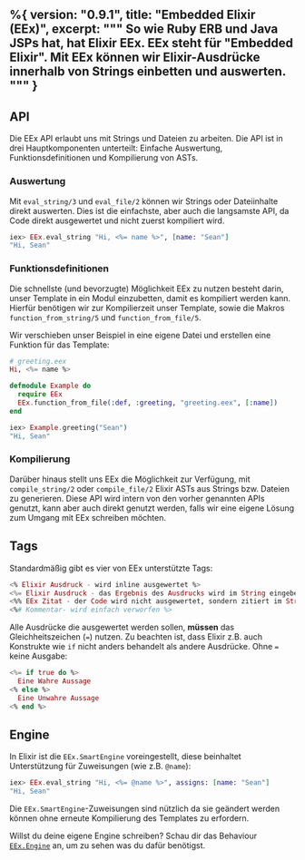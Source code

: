 %{
  version: "0.9.1",
  title: "Embedded Elixir (EEx)",
  excerpt: """
  So wie Ruby ERB und Java JSPs hat, hat Elixir EEx. EEx steht für "Embedded Elixir". Mit EEx können wir Elixir-Ausdrücke innerhalb von Strings einbetten und auswerten.
  """
}
---

## API

Die EEx API erlaubt uns mit Strings und Dateien zu arbeiten. Die API ist in drei Hauptkomponenten unterteilt: Einfache Auswertung, Funktionsdefinitionen und Kompilierung von ASTs.

### Auswertung

Mit `eval_string/3` und `eval_file/2` können wir Strings oder Dateiinhalte direkt auswerten. Dies ist die einfachste, aber auch die langsamste API, da Code direkt ausgewertet und nicht zuerst kompiliert wird.

```elixir
iex> EEx.eval_string "Hi, <%= name %>", [name: "Sean"]
"Hi, Sean"
```

### Funktionsdefinitionen

Die schnellste (und bevorzugte) Möglichkeit EEx zu nutzen besteht darin, unser Template in ein Modul einzubetten, damit es kompiliert werden kann. Hierfür benötigen wir zur Kompilierzeit unser Template, sowie die Makros `function_from_string/5` und `function_from_file/5`.

Wir verschieben unser Beispiel in eine eigene Datei und erstellen eine Funktion für das Template:

```elixir
# greeting.eex
Hi, <%= name %>

defmodule Example do
  require EEx
  EEx.function_from_file(:def, :greeting, "greeting.eex", [:name])
end

iex> Example.greeting("Sean")
"Hi, Sean"
```

### Kompilierung

Darüber hinaus stellt uns EEx die Möglichkeit zur Verfügung, mit `compile_string/2` oder `compile_file/2` Elixir ASTs aus Strings bzw. Dateien zu generieren. Diese API wird intern von den vorher genannten APIs genutzt, kann aber auch direkt genutzt werden, falls wir eine eigene Lösung zum Umgang mit EEx schreiben möchten.

## Tags

Standardmäßig gibt es vier von EEx unterstützte Tags:

```elixir
<% Elixir Ausdruck - wird inline ausgewertet %>
<%= Elixir Ausdruck - das Ergebnis des Ausdrucks wird im String eingebettet %>
<%% EEx Zitat - der Code wird nicht ausgewertet, sondern zitiert im String wiedergegeben %>
<%# Kommentar- wird einfach verworfen %>
```

Alle Ausdrücke die ausgewertet werden sollen, __müssen__ das Gleichheitszeichen (`=`) nutzen. Zu beachten ist, dass Elixir z.B. auch Konstrukte wie `if` nicht anders behandelt als andere Ausdrücke. Ohne `=` keine Ausgabe:

```elixir
<%= if true do %>
  Eine Wahre Aussage
<% else %>
  Eine Unwahre Aussage
<% end %>
```

## Engine

In Elixir ist die `EEx.SmartEngine` voreingestellt, diese beinhaltet Unterstützung für Zuweisungen (wie z.B. `@name`):

```elixir
iex> EEx.eval_string "Hi, <%= @name %>", assigns: [name: "Sean"]
"Hi, Sean"
```

Die `EEx.SmartEngine`-Zuweisungen sind nützlich da sie geändert werden können ohne erneute Kompilierung des Templates zu erfordern.

Willst du deine eigene Engine schreiben? Schau dir das Behaviour [`EEx.Engine`](https://hexdocs.pm/eex/EEx.Engine.html) an, um zu sehen was du dafür benötigst.
